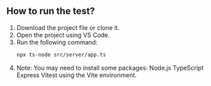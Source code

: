 ## How to run the test?

1. Download the project file or clone it.
2. Open the project using VS Code.
3. Run the following command:
   ```bash
   npx ts-node src/server/app.ts
4. Note: You may need to install some packages:
Node.js
TypeScript
Express
Vitest using the Vite environment.
